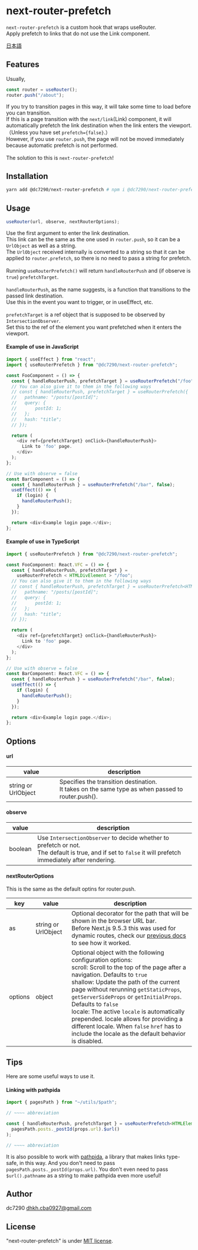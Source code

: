 # next-router-prefetch

`next-router-prefetch` is a custom hook that wraps useRouter.<br>
Apply prefetch to links that do not use the Link component.

[日本語](https://github.com/dc7290/next-router-prefetch/blob/main/docs/README-ja.md)

## Features

Usually,

```typescript
const router = useRouter();
router.push("/about");
```

If you try to transition pages in this way, it will take some time to load before you can transition.<br>
If this is a page transition with the `next/link`(Link) component, it will automatically prefetch the link destination when the link enters the viewport.<br>（Unless you have set `prefetch={false}`.）<br>
However, if you use `router.push`, the page will not be moved immediately because automatic prefetch is not performed.<br><br>
The solution to this is `next-router-prefetch`!

## Installation

```bash
yarn add @dc7290/next-router-prefetch # npm i @dc7290/next-router-prefetch
```

## Usage

```js
useRouter(url, observe, nextRouterOptions);
```

Use the first argument to enter the link destination.<br>
This link can be the same as the one used in `router.push`, so it can be a `UrlObject` as well as a string.<br>
The `UrlObject` received internally is converted to a string so that it can be applied to `router.prefetch`, so there is no need to pass a string for prefetch.<br><br>
Running `useRouterPrefetch()` will return `handleRouterPush` and (if observe is `true`) `prefetchTarget`.<br><br>
`handleRouterPush`, as the name suggests, is a function that transitions to the passed link destination.<br>
Use this in the event you want to trigger, or in useEffect, etc.<br><br>
`prefetchTarget` is a ref object that is supposed to be observed by `IntersectionObserver`.<br>
Set this to the ref of the element you want prefetched when it enters the viewport.

#### Example of use in JavaScript

```js
import { useEffect } from "react";
import { useRouterPrefetch } from "@dc7290/next-router-prefetch";

const FooComponent = () => {
  const { handleRouterPush, prefetchTarget } = useRouterPrefetch("/foo");
  // You can also give it to them in the following ways
  // const { handleRouterPush, prefetchTarget } = useRouterPrefetch({
  //   pathname: "/posts/[postId]";
  //   query: {
  //       postId: 1;
  //   };
  //   hash: "title";
  // });

  return (
    <div ref={prefetchTarget} onClick={handleRouterPush}>
      Link to 'foo' page.
    </div>
  );
};

// Use with observe = false
const BarComponent = () => {
  const { handleRouterPush } = useRouterPrefetch("/bar", false);
  useEffect(() => {
    if (login) {
      handleRouterPush();
    }
  });

  return <div>Example login page.</div>;
};
```

#### Example of use in TypeScript

```js
import { useRouterPrefetch } from "@dc7290/next-router-prefetch";

const FooComponent: React.VFC = () => {
  const { handleRouterPush, prefetchTarget } =
    useRouterPrefetch < HTMLDivElement > "/foo";
  // You can also give it to them in the following ways
  // const { handleRouterPush, prefetchTarget } = useRouterPrefetch<HTMLDivElement>({
  //   pathname: "/posts/[postId]";
  //   query: {
  //       postId: 1;
  //   };
  //   hash: "title";
  // });

  return (
    <div ref={prefetchTarget} onClick={handleRouterPush}>
      Link to 'foo' page.
    </div>
  );
};

// Use with observe = false
const BarComponent: React.VFC = () => {
  const { handleRouterPush } = useRouterPrefetch("/bar", false);
  useEffect(() => {
    if (login) {
      handleRouterPush();
    }
  });

  return <div>Example login page.</div>;
};
```

## Options

#### url

| value               | description                                                                                         |
| ------------------- | --------------------------------------------------------------------------------------------------- |
| string or UrlObject | Specifies the transition destination.<br>It takes on the same type as when passed to router.push(). |

#### observe

| value   | description                                                                                                                                                  |
| ------- | ------------------------------------------------------------------------------------------------------------------------------------------------------------ |
| boolean | Use `IntersectionObserver` to decide whether to prefetch or not.<br>The default is true, and if set to `false` it will prefetch immediately after rendering. |

#### nextRouterOptions

This is the same as the default optins for router.push.

| key     | value               | description                                                                                                                                                                                                                                                                                                                                                                                                                                                                                |
| ------- | ------------------- | ------------------------------------------------------------------------------------------------------------------------------------------------------------------------------------------------------------------------------------------------------------------------------------------------------------------------------------------------------------------------------------------------------------------------------------------------------------------------------------------ |
| as      | string or UrlObject | Optional decorator for the path that will be shown in the browser URL bar.<br>Before Next.js 9.5.3 this was used for dynamic routes, check our [previous docs](https://nextjs.org/docs/tag/v9.5.2/api-reference/next/link#dynamic-routes) to see how it worked.                                                                                                                                                                                                                            |
| options | object              | Optional object with the following configuration options:<br>scroll: Scroll to the top of the page after a navigation. Defaults to `true`<br>shallow: Update the path of the current page without rerunning `getStaticProps`, `getServerSideProps` or `getInitialProps`. Defaults to `false`<br>locale: The active `locale` is automatically prepended. locale allows for providing a different locale. When `false` `href` has to include the locale as the default behavior is disabled. |

## Tips

Here are some useful ways to use it.

#### Linking with pathpida

```typescript
import { pagesPath } from "~/utils/$path";

// ~~~~ abbreviation

const { handleRouterPush, prefetchTarget } = useRouterPrefetch<HTMLElement>(
  pagesPath.posts._postId(props.url).$url()
);

// ~~~~ abbreviation
```

It is also possible to work with [pathpida](https://github.com/aspida/pathpida), a library that makes links type-safe, in this way.
And you don't need to pass `pagesPath.posts._postId(props.url)`. You don't even need to pass `$url().pathname` as a string to make pathpida even more useful!

## Author

dc7290
dhkh.cba0927@gmail.com

## License

"next-router-prefetch" is under [MIT license](https://en.wikipedia.org/wiki/MIT_License).
